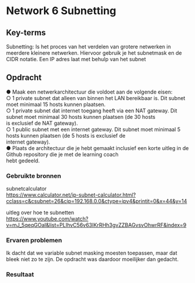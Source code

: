 # Network 6 Subnetting


## Key-terms
Subnetting: Is het proces van het verdelen van grotere netwerken in meerdere kleinere netwerken. Hiervoor gebruik je het subnetmask en de CIDR notatie. Een IP adres laat met behulp van het subnet


## Opdracht
●	Maak een netwerkarchitectuur die voldoet aan de volgende eisen:  
○	1 private subnet dat alleen van binnen het LAN bereikbaar is. Dit subnet moet minimaal 15 hosts kunnen plaatsen.  
○	1 private subnet dat internet toegang heeft via een NAT gateway. Dit subnet moet minimaal 30 hosts kunnen plaatsen (de 30 hosts  
    is exclusief de NAT gateway).  
○	1 public subnet met een internet gateway. Dit subnet moet minimaal 5 hosts kunnen plaatsen (de 5 hosts is exclusief de   
    internet gateway).  
●	Plaats de architectuur die je hebt gemaakt inclusief een korte uitleg in de Github repository die je met de learning coach   
    hebt gedeeld.


### Gebruikte bronnen
subnetcalculator  
https://www.calculator.net/ip-subnet-calculator.html?cclass=c&csubnet=26&cip=192.168.0.0&ctype=ipv4&printit=0&x=44&y=14

uitleg over hoe te subnetten  
https://www.youtube.com/watch?v=mJ_5qeqGOaI&list=PLIhvC56v63IKrRHh3gvZZBAGvsvOhwrRF&index=9

### Ervaren problemen
Ik dacht dat we variable subnet masking moesten toepassen, maar dat bleek niet zo te zijn. De opdracht was daardoor moeilijker dan gedacht.

### Resultaat
